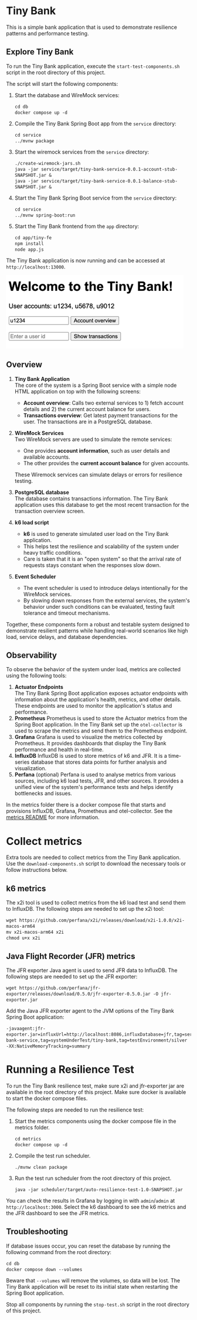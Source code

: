 # Tiny Bank

This is a simple bank application that is used to demonstrate resilience patterns and performance testing.

## Explore Tiny Bank

To run the Tiny Bank application, execute the `start-test-components.sh` script in the root directory of this project.

The script will start the following components:

1. Start the database and WireMock services:
    ```shell
    cd db
    docker compose up -d
    ```
2. Compile the Tiny Bank Spring Boot app from the `service` directory:
    ```shell
    cd service
    ../mvnw package
    ```
3. Start the wiremock services from the `service` directory:
    ```shell
   ./create-wiremock-jars.sh
   java -jar service/target/tiny-bank-service-0.0.1-account-stub-SNAPSHOT.jar &
   java -jar service/target/tiny-bank-service-0.0.1-balance-stub-SNAPSHOT.jar &
    ```
4. Start the Tiny Bank Spring Boot service from the `service` directory:
    ```shell
    cd service
    ../mvnw spring-boot:run
    ```
5. Start the Tiny Bank frontend from the `app` directory:
    ```shell
   cd app/tiny-fe
   npm install
   node app.js
    ```

The Tiny Bank application is now running and can be accessed at `http://localhost:13000`.

![initial-screen.png](images/initial-screen.png "Initial Screen")

## Overview

1. **Tiny Bank Application**  
   The core of the system is a Spring Boot service with a simple node HTML application on top with the following screens:
    - **Account overview**: Calls two external services to 1) fetch account details and 2) the current account balance for users.
    - **Transactions overview**: Get latest payment transactions for the user. The transactions are in a PostgreSQL database.

2. **WireMock Services**  
   Two WireMock servers are used to simulate the remote services:
    - One provides **account information**, such as user details and available accounts.
    - The other provides the **current account balance** for given accounts.
    
   These Wiremock services can simulate delays or errors for resilience testing.

3. **PostgreSQL database**  
   The database contains transactions information. The Tiny Bank application uses this database
   to get the most recent transaction for the transaction overview screen.

4. **k6 load script**
    - **k6** is used to generate simulated user load on the Tiny Bank application.
    - This helps test the resilience and scalability of the system under heavy traffic conditions.
    - Care is taken that it is an "open system" so that the arrival rate of requests stays constant when the responses slow down.

5. **Event Scheduler**
    - The event scheduler is used to introduce delays intentionally for the WireMock services.
    - By slowing down responses from the external services, the system's behavior under such conditions can be
      evaluated, testing fault tolerance and timeout mechanisms.

Together, these components form a robust and testable system designed to demonstrate resilient patterns while handling
real-world scenarios like high load, service delays, and database dependencies.

## Observability

To observe the behavior of the system under load, metrics are collected using the following tools:

1. **Actuator Endpoints**  
   The Tiny Bank Spring Boot application exposes actuator endpoints with information about the application's health,
   metrics, and other details. These endpoints are used to monitor the application's status and performance.
2. **Prometheus** 
   Prometheus is used to store the Actuator metrics from the Spring Boot application. In the Tiny Bank set up the `otel-collector` 
   is used to scrape the metrics and send them to the Prometheus endpoint.
4. **Grafana** 
   Grafana is used to visualize the metrics collected by Prometheus. It provides dashboards that display the Tiny Bank
   performance and health in real-time.
5. **InfluxDB**
   InfluxDB is used to store metrics of k6 and JFR. It is a time-series database that stores data points
   for further analysis and visualization.
6. **Perfana** (optional)
   Perfana is used to analyse metrics from various sources, including k6 load tests, JFR, and other
   sources. It provides a unified view of the system's performance tests and helps identify bottlenecks and issues.

In the metrics folder there is a docker compose file that starts and provisions InfluxDB, Grafana, Prometheus and otel-collector.
See the [metrics README](metrics/README.md) for more information.

# Collect metrics

Extra tools are needed to collect metrics from the Tiny Bank application.
Use the `download-components.sh` script to download the necessary tools or follow instructions below.

## k6 metrics

The x2i tool is used to collect metrics from the k6 load test and send them to InfluxDB. The following steps are
needed to set up the x2i tool:

    wget https://github.com/perfana/x2i/releases/download/x2i-1.0.0/x2i-macos-arm64
    mv x2i-macos-arm64 x2i
    chmod u+x x2i

## Java Flight Recorder (JFR) metrics

The JFR exporter Java agent is used to send JFR data to InfluxDB. The following steps are needed to set up the JFR exporter:

    wget https://github.com/perfana/jfr-exporter/releases/download/0.5.0/jfr-exporter-0.5.0.jar -O jfr-exporter.jar

Add the Java JFR exporter agent to the JVM options of the Tiny Bank Spring Boot application:

    -javaagent:jfr-exporter.jar=influxUrl=http://localhost:8086,influxDatabase=jfr,tag=service/tiny-bank-service,tag=systemUnderTest/tiny-bank,tag=testEnvironment/silver -XX:NativeMemoryTracking=summary

# Running a Resilience Test

To run the Tiny Bank resilience test, make sure x2i and jfr-exporter jar are available in the root directory of this project.
Make sure docker is available to start the docker compose files.

The following steps are needed to run the resilience test:
1. Start the metrics components using the docker compose file in the metrics folder.
   ```shell
   cd metrics
   docker compose up -d
   ```
2. Compile the test run scheduler.
    ```shell
    ./mvnw clean package
    ```
3. Run the test run scheduler from the root directory of this project.
    ```shell
    java -jar scheduler/target/auto-resilience-test-1.0-SNAPSHOT.jar
    ```
   
You can check the results in Grafana by logging in with `admin`/`admin` at `http://localhost:3000`. 
Select the k6 dashboard to see the k6 metrics and the JFR dashboard to see the JFR metrics.

## Troubleshooting

If database issues occur, you can reset the database by running the following command from the root directory:
```shell
cd db
docker compose down --volumes
```
Beware that `--volumes` will remove the volumes, so data will be lost. The Tiny Bank application will be reset to its initial state
when restarting the Spring Boot application.

Stop all components by running the `stop-test.sh` script in the root directory of this project.
